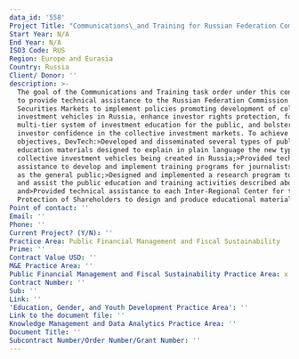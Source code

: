 ```yaml
---
data_id: '558'
Project Title: "Communications\_and Training for Russian Federation Commission on Securities Markets"
Start Year: N/A
End Year: N/A
ISO3 Code: RUS
Region: Europe and Eurasia
Country: Russia
Client/ Donor: ''
description: >-
  The goal of the Communications and Training task order under this contract was
  to provide technical assistance to the Russian Federation Commission on
  Securities Markets to implement policies promoting development of collective
  investment vehicles in Russia, enhance investor rights protection, form a
  multi-tier system of investment education for the public, and bolster small
  investor confidence in the collective investment markets. To achieve these
  objectives, DevTech:>Developed and disseminated several types of public
  education materials designed to explain in plain language the new types of
  collective investment vehicles being created in Russia;>Provided technical
  assistance to develop and implement training programs for journalists as well
  as the general public;>Designed and implemented a research program to support
  and assist the public education and training activities described above;
  and>Provided technical assistance to each Inter-Regional Center for the
  Protection of Shareholders to design and produce educational materials.
Point of contact: ''
Email: ''
Phone: ''
Current Project? (Y/N): ''
Practice Area: Public Financial Management and Fiscal Sustainability
Prime: ''
Contract Value USD: ''
M&E Practice Area: ''
Public Financial Management and Fiscal Sustainability Practice Area: x
Contract Number: ''
Sub: ''
Link: ''
'Education, Gender, and Youth Development Practice Area': ''
Link to the document file: ''
Knowledge Management and Data Analytics Practice Area: ''
Document Title: ''
Subcontract Number/Order Number/Grant Number: ''
---
```

